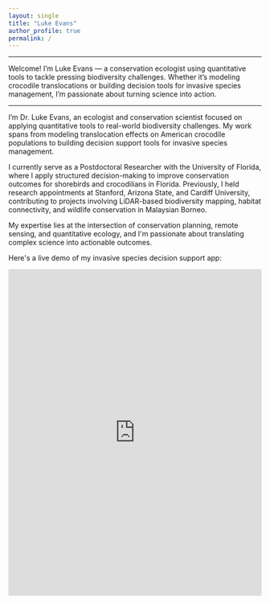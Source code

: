 ```yaml
---
layout: single
title: "Luke Evans"
author_profile: true
permalink: /
---
```



---
Welcome! I’m Luke Evans — a conservation ecologist using quantitative tools to tackle pressing biodiversity challenges. Whether it’s modeling crocodile translocations or building decision tools for invasive species management, I’m passionate about turning science into action.

---

I’m Dr. Luke Evans, an ecologist and conservation scientist focused on applying quantitative tools to real-world biodiversity challenges. My work spans from modeling translocation effects on American crocodile populations to building decision support tools for invasive species management.

I currently serve as a Postdoctoral Researcher with the University of Florida, where I apply structured decision-making to improve conservation outcomes for shorebirds and crocodilians in Florida. Previously, I held research appointments at Stanford, Arizona State, and Cardiff University, contributing to projects involving LiDAR-based biodiversity mapping, habitat connectivity, and wildlife conservation in Malaysian Borneo.

My expertise lies at the intersection of conservation planning, remote sensing, and quantitative ecology, and I'm passionate about translating complex science into actionable outcomes.


Here's a live demo of my invasive species decision support app:

<iframe src="https://cporosus24.shinyapps.io/beetle_app/"
        width="100%"
        height="650"
        style="border: none;">
</iframe>
